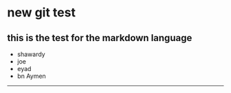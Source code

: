 # new git test

## this is the test for the markdown language

* shawardy
* joe
* eyad
* bn Aymen

---



